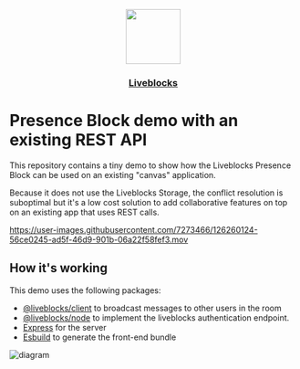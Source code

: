 <p align="center">
  <a href="https://liveblocks.io">
    <img src="https://liveblocks.io/icon-192x192.png" height="96">
    <h3 align="center">Liveblocks</h3>
  </a>
</p>

# Presence Block demo with an existing REST API

This repository contains a tiny demo to show how the Liveblocks Presence Block can be used on an existing "canvas" application.

Because it does not use the Liveblocks Storage, the conflict resolution is suboptimal but it's a low cost solution to add collaborative features on top on an existing app that uses REST calls.

https://user-images.githubusercontent.com/7273466/126260124-56ce0245-ad5f-46d9-901b-06a22f58fef3.mov


## How it's working

This demo uses the following packages:

- [@liveblocks/client](https://github.com/liveblocks/liveblocks) to broadcast messages to other users in the room
- [@liveblocks/node](https://github.com/liveblocks/liveblocks) to implement the liveblocks authentication endpoint.
- [Express](https://expressjs.com/) for the server
- [Esbuild](https://esbuild.github.io/) to generate the front-end bundle


![diagram](https://user-images.githubusercontent.com/7273466/126260307-0728a7fd-5e93-4305-82c1-bb58983fcade.png)
